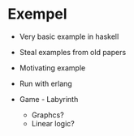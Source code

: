 # Exempel

* Very basic example in haskell

* Steal examples from old papers

* Motivating example

* Run with erlang

* Game - Labyrinth
    * Graphcs?
    * Linear logic?
